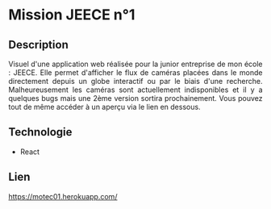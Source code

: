 # Mission JEECE n°1
## Description
<div align="justify">Visuel d'une application web réalisée pour la junior entreprise de mon école : JEECE.
Elle permet d'afficher le flux de caméras placées dans le monde directement depuis un globe interactif ou par le biais d'une recherche.
Malheureusement les caméras sont actuellement indisponibles et il y a quelques bugs mais une 2ème version sortira prochainement.
Vous pouvez tout de même accéder à un aperçu via le lien en dessous.</div>

## Technologie
* React
## Lien
https://motec01.herokuapp.com/
